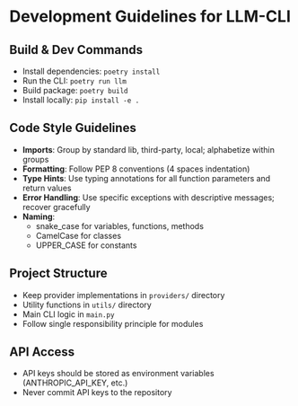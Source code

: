 # Development Guidelines for LLM-CLI

## Build & Dev Commands
- Install dependencies: `poetry install`
- Run the CLI: `poetry run llm`
- Build package: `poetry build`
- Install locally: `pip install -e .`

## Code Style Guidelines
- **Imports**: Group by standard lib, third-party, local; alphabetize within groups
- **Formatting**: Follow PEP 8 conventions (4 spaces indentation)
- **Type Hints**: Use typing annotations for all function parameters and return values
- **Error Handling**: Use specific exceptions with descriptive messages; recover gracefully
- **Naming**:
  - snake_case for variables, functions, methods
  - CamelCase for classes
  - UPPER_CASE for constants

## Project Structure
- Keep provider implementations in `providers/` directory
- Utility functions in `utils/` directory
- Main CLI logic in `main.py`
- Follow single responsibility principle for modules

## API Access
- API keys should be stored as environment variables (ANTHROPIC_API_KEY, etc.)
- Never commit API keys to the repository